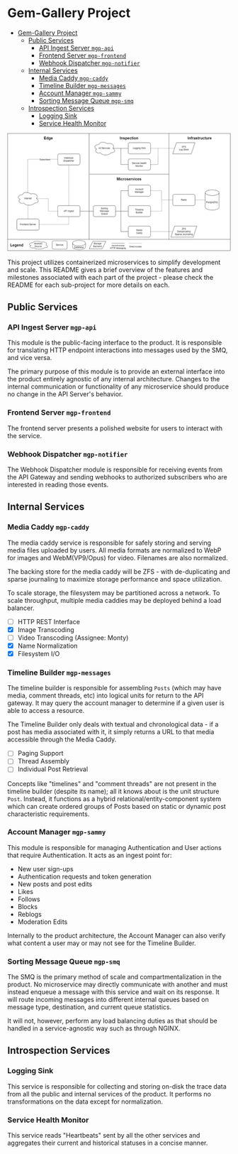 # Gem-Gallery Project

- [Gem-Gallery Project](#gem-gallery-project)
  - [Public Services](#public-services)
    - [API Ingest Server `mgp-api`](#api-ingest-server-mgp-api)
    - [Frontend Server `mgp-frontend`](#frontend-server-mgp-frontend)
    - [Webhook Dispatcher `mgp-notifier`](#webhook-dispatcher-mgp-notifier)
  - [Internal Services](#internal-services)
    - [Media Caddy `mgp-caddy`](#media-caddy-mgp-caddy)
    - [Timeline Builder `mgp-messages`](#timeline-builder-mgp-messages)
    - [Account Manager `mgp-sammy`](#account-manager-mgp-sammy)
    - [Sorting Message Queue `mgp-smq`](#sorting-message-queue-mgp-smq)
  - [Introspection Services](#introspection-services)
    - [Logging Sink](#logging-sink)
    - [Service Health Monitor](#service-health-monitor)

![Microservice Diagram](doc/Microservices.png)

This project utilizes containerized microservices to simplify development and scale.
This README gives a brief overview of the features and milestones associated with each
part of the project - please check the README for each sub-project for more details on each.

## Public Services

### API Ingest Server `mgp-api`

This module is the public-facing interface to the product. It is responsible for
translating HTTP endpoint interactions into messages used by the SMQ, and vice versa.

The primary purpose of this module is to provide an external interface into the product
entirely agnostic of any internal architecture. Changes to the internal communication
or functionality of any microservice should produce no change in the API Server's behavior.

### Frontend Server `mgp-frontend`

The frontend server presents a polished website for users to interact with the service.

### Webhook Dispatcher `mgp-notifier`

The Webhook Dispatcher module is responsible for receiving events from the API Gateway and sending webhooks to authorized subscribers who are interested in reading those events.

## Internal Services

### Media Caddy `mgp-caddy`

The media caddy service is responsible for safely storing and serving media files uploaded
by users. All media formats are normalized to WebP for images and WebM(VP9/Opus) for video.
Filenames are also normalized.

The backing store for the media caddy will be ZFS - with de-duplicating and sparse journaling
to maximize storage performance and space utilization.

To scale storage, the filesystem may be partitioned across a network. To scale throughput,
multiple media caddies may be deployed behind a load balancer.

- [ ] HTTP REST Interface
- [X] Image Transcoding
- [ ] Video Transcoding (Assignee: Monty)
- [X] Name Normalization
- [X] Filesystem I/O

### Timeline Builder `mgp-messages`

The timeline builder is responsible for assembling `Posts` (which may have media, comment threads, etc)
into logical units for return to the API gateway. It may query the account manager to determine if a given
user is able to access a resource.

The Timeline Builder only deals with textual and chronological data - if a post has media associated with it,
it simply returns a URL to that media accessible through the Media Caddy.

- [ ] Paging Support
- [ ] Thread Assembly
- [ ] Individual Post Retrieval

Concepts like "timelines" and "comment threads" are not present in the timeline builder (despite its name);
all it knows about is the unit structure `Post`. Instead, it functions as a hybrid relational/entity-component
system which can create ordered groups of Posts based on static or dynamic post characteristic requirements.

### Account Manager `mgp-sammy`

This module is responsible for managing Authentication and User actions that require Authentication.
It acts as an ingest point for:

- New user sign-ups
- Authentication requests and token generation
- New posts and post edits
- Likes
- Follows
- Blocks
- Reblogs
- Moderation Edits

Internally to the product architecture, the Account Manager can also verify what content a user may
or may not see for the Timeline Builder.

### Sorting Message Queue `mgp-smq`

The SMQ is the primary method of scale and compartmentalization in the product.
No microservice may directly communicate with another and must instead enqueue a message
with this service and wait on its response. It will route incoming messages into different
internal queues based on message type, destination, and current queue statistics.

It will not, however, perform any load balancing duties as that should be handled in a
service-agnostic way such as through NGINX.

## Introspection Services

### Logging Sink

This service is responsible for collecting and storing on-disk the trace data from all the public
and internal services of the product. It performs no transformations on the data except for normalization.

### Service Health Monitor

This service reads "Heartbeats" sent by all the other services and aggregates their current and historical
statuses in a concise manner.